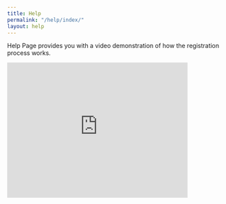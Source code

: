 ```yaml
---
title: Help
permalink: "/help/index/"
layout: help
---
```


Help Page provides you with a video demonstration of how the registration process works.

<iframe width="420" height="315" src="https://www.youtube.com/watch?v=iWowJBRMtpc" frameborder="0" allowfullscreen></iframe>
